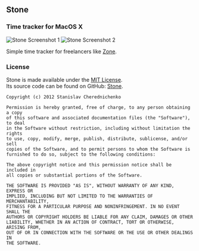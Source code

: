 ## Stone

### Time tracker for MacOS X

![Stone Screenshot 1](https://raw.github.com/fylfot/Stone/master/Docs/screenshot1.png)
![Stone Screenshot 2](https://raw.github.com/fylfot/Stone/master/Docs/screenshot2.png)
  
Simple time tracker for freelancers like [Zone](http://rinik.net/zone/).
  
### License
  
Stone is made available under the [MIT License](http://www.opensource.org/licenses/mit-license.html).  
Its source code can be found on GitHub: [Stone](http://github.com/fylfot/Stone).

	Copyright (c) 2012 Stanislav Cherednichenko

	Permission is hereby granted, free of charge, to any person obtaining a copy
	of this software and associated documentation files (the "Software"), to deal
	in the Software without restriction, including without limitation the rights
	to use, copy, modify, merge, publish, distribute, sublicense, and/or sell
	copies of the Software, and to permit persons to whom the Software is
	furnished to do so, subject to the following conditions:

	The above copyright notice and this permission notice shall be included in
	all copies or substantial portions of the Software.

	THE SOFTWARE IS PROVIDED "AS IS", WITHOUT WARRANTY OF ANY KIND, EXPRESS OR
	IMPLIED, INCLUDING BUT NOT LIMITED TO THE WARRANTIES OF MERCHANTABILITY,
	FITNESS FOR A PARTICULAR PURPOSE AND NONINFRINGEMENT. IN NO EVENT SHALL THE
	AUTHORS OR COPYRIGHT HOLDERS BE LIABLE FOR ANY CLAIM, DAMAGES OR OTHER
	LIABILITY, WHETHER IN AN ACTION OF CONTRACT, TORT OR OTHERWISE, ARISING FROM,
	OUT OF OR IN CONNECTION WITH THE SOFTWARE OR THE USE OR OTHER DEALINGS IN
	THE SOFTWARE.